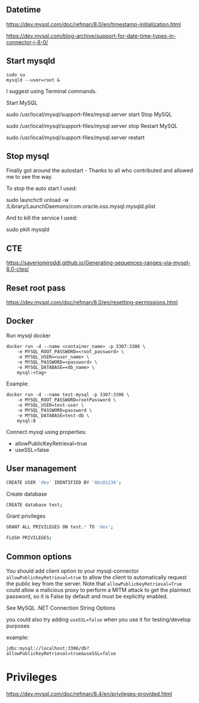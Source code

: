 ## Datetime

https://dev.mysql.com/doc/refman/8.0/en/timestamp-initialization.html

https://dev.mysql.com/blog-archive/support-for-date-time-types-in-connector-j-8-0/


## Start mysqld

```
sudo su
mysqld --user=root &
```


I suggest using Terminal commands.

Start MySQL

sudo /usr/local/mysql/support-files/mysql.server start
Stop MySQL

sudo /usr/local/mysql/support-files/mysql.server stop
Restart MySQL

sudo /usr/local/mysql/support-files/mysql.server restart

## Stop mysql

Finally got around the autostart - Thanks to all who contributed and allowed me to see the way.

To stop the auto start I used:

sudo launchctl unload -w /Library/LaunchDaemons/com.oracle.oss.mysql.mysqld.plist

And to kill the service I used:

sudo pkill mysqld

## CTE
https://saveriomiroddi.github.io/Generating-sequences-ranges-via-mysql-8.0-ctes/


## Reset root pass

https://dev.mysql.com/doc/refman/8.0/en/resetting-permissions.html

## Docker

Run mysql docker

```
docker run -d --name <container_name> -p 3307:3306 \
    -e MYSQL_ROOT_PASSWORD=<root_password> \
    -e MYSQL_USER=<user_name> \
    -e MYSQL_PASSWORD=<password> \
    -e MYSQL_DATABASE=<db_name> \
    mysql:<tag>
```

Example:

```
docker run -d --name test-mysql -p 3307:3306 \
    -e MYSQL_ROOT_PASSWORD=rootPassword \
    -e MYSQL_USER=test-user \
    -e MYSQL_PASSWORD=password \
    -e MYSQL_DATABASE=test-db \
    mysql:8
```

Connect mysql using properties:
* allowPublicKeyRetrieval=true
* useSSL=false

## User management

```sh
CREATE USER 'dev' IDENTIFIED BY 'Abc@1234';
```

Create database

```sh
CREATE database test;
```

Grant privileges

```sh
GRANT ALL PRIVILEGES ON test.* TO 'dev';

FLUSH PRIVILEGES;
```

## Common options


You should add client option to your mysql-connector `allowPublicKeyRetrieval=true` to allow the client to automatically request the public key from the server. Note that `allowPublicKeyRetrieval=True` could allow a malicious proxy to perform a MITM attack to get the plaintext password, so it is False by default and must be explicitly enabled.

See MySQL .NET Connection String Options

you could also try adding `useSSL=false` when you use it for testing/develop purposes

example:

`jdbc:mysql://localhost:3306/db?allowPublicKeyRetrieval=true&useSSL=false`


# Privileges

https://dev.mysql.com/doc/refman/8.4/en/privileges-provided.html
